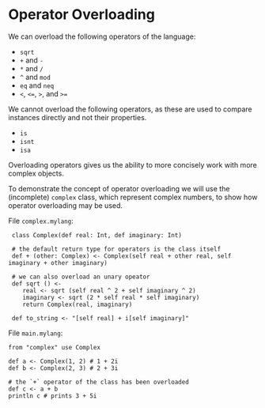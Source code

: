 # Operator Overloading

We can overload the following operators of the language:
* `sqrt`
* `+` and `-`
* `*` and `/`
* `^` and `mod`
* `eq` and `neq`
* `<`, `<=`, `>`, and `>=`

We cannot overload the following operators, as these are used to compare instances directly and not their properties.
* `is`
* `isnt`
* `isa`

Overloading operators gives us the ability to more concisely work with more complex objects.

To demonstrate the concept of operator overloading we will use the (incomplete) `complex` class, which represent complex 
numbers, to show how operator overloading may be used.

File `complex.mylang`:

     class Complex(def real: Int, def imaginary: Int)
     
     # the default return type for operators is the class itself
     def + (other: Complex) <- Complex(self real + other real, self imaginary + other imaginary)
     
     # we can also overload an unary opeator
     def sqrt () <- 
        real <- sqrt (self real ^ 2 + self imaginary ^ 2)
        imaginary <- sqrt (2 * self real * self imaginary)
        return Complex(real, imaginary)
     
     def to_string <- "[self real] + i[self imaginary]"
        
File `main.mylang`:

    from "complex" use Complex

    def a <- Complex(1, 2) # 1 + 2i
    def b <- Complex(2, 3) # 2 + 3i
    
    # the `+` operator of the class has been overloaded
    def c <- a + b
    println c # prints 3 + 5i
    